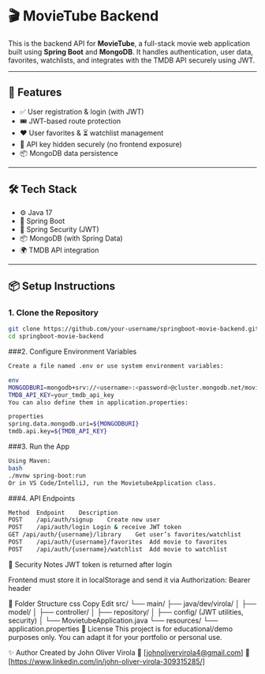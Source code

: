 # 🎬 MovieTube Backend

This is the backend API for **MovieTube**, a full-stack movie web application built using **Spring Boot** and **MongoDB**. It handles authentication, user data, favorites, watchlists, and integrates with the TMDB API securely using JWT.

---

## 🚀 Features

- ✅ User registration & login (with JWT)
- 🎟 JWT-based route protection
- ❤️ User favorites & ⏳ watchlist management
- 🔐 API key hidden securely (no frontend exposure)
- 📦 MongoDB data persistence

---

## 🛠 Tech Stack

- ⚙️ Java 17
- 🌱 Spring Boot
- 🔐 Spring Security (JWT)
- 📦 MongoDB (with Spring Data)
- 🌍 TMDB API integration

---

## 📦 Setup Instructions

### 1. Clone the Repository


```bash
git clone https://github.com/your-username/springboot-movie-backend.git
cd springboot-movie-backend

```
###2. Configure Environment Variables

```bash
Create a file named .env or use system environment variables:

env
MONGODBURI=mongodb+srv://<username>:<password>@cluster.mongodb.net/movietube
TMDB_API_KEY=your_tmdb_api_key
You can also define them in application.properties:

properties
spring.data.mongodb.uri=${MONGODBURI}
tmdb.api.key=${TMDB_API_KEY}
```
###3. Run the App
```bash
Using Maven:
bash
./mvnw spring-boot:run
Or in VS Code/IntelliJ, run the MovietubeApplication class.

```
###4. API Endpoints
```bash
Method	Endpoint	Description
POST	/api/auth/signup	Create new user
POST	/api/auth/login	Login & receive JWT token
GET	/api/auth/{username}/library	Get user’s favorites/watchlist
POST	/api/auth/{username}/favorites	Add movie to favorites
POST	/api/auth/{username}/watchlist	Add movie to watchlist
```
🔐 Security Notes
JWT token is returned after login

Frontend must store it in localStorage and send it via Authorization: Bearer <token> header

📁 Folder Structure
css
Copy
Edit
src/
 └── main/
     ├── java/dev/virola/
     │   ├── model/
     │   ├── controller/
     │   ├── repository/
     │   ├── config/     (JWT utilities, security)
     │   └── MovietubeApplication.java
     └── resources/
         └── application.properties
🤝 License
This project is for educational/demo purposes only. You can adapt it for your portfolio or personal use.

✨ Author
Created by John Oliver Virola
📧 [johnolivervirola4@gmail.com]
🔗 [https://www.linkedin.com/in/john-oliver-virola-309315285/]


